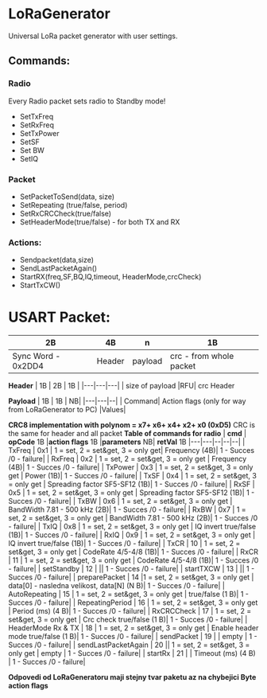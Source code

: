 # LoRaGenerator
Universal  LoRa packet generator with user settings.

## Commands:
### Radio
Every Radio packet sets radio to Standby mode!
- SetTxFreq
- SetRxFreq
- SetTxPower
- SetSF
- Set BW
- SetIQ
### Packet
- SetPacketToSend(data, size)
- SetRepeating (true/false, period)
- SetRxCRCCheck(true/false)
- SetHeaderMode(true/false) - for both TX and RX

### Actions:
- Sendpacket(data,size)
- SendLastPacketAgain()
- StartRX(freq,SF,BQ,IQ,timeout, HeaderMode,crcCheck)
- StartTxCW()


# USART Packet:

| 2B  |  4B  |  n |  1B |
|---|---|---|---|
| Sync Word  - 0x2DD4  |Header|  payload |  crc - from whole packet |

**Header**
| 1B  |  2B | 1B  | 
|---|---|---|
| size of payload  |RFU| crc Header  

**Payload**
| 1B  | 1B   | NB|
|---|---|--|
| Command| Action flags (only for way from LoRaGenerator to PC)  |Values|   

**CRC8 implementation with polynom = x7+ x6+ x4+ x2+ x0 (0xD5)**
CRC is the same for header and all packet
**Table of commands for radio**
| **cmd**  | **opCode** 1B  |**action flags** 1B |**parameters** NB|  **retVal** 1B
|---|---|--|--|--|
| TxFreq  | 0x1  | 1 = set, 2 = set&get, 3 = only get| Frequency (4B)| 1 - Succes /0 - failure|
| RxFreq  | 0x2  | 1 = set, 2 = set&get, 3 = only get |  Frequency (4B)| 1 - Succes /0 - failure|
| TxPower  | 0x3  |  1 = set, 2 = set&get, 3 = only get | Power (1B)| 1 - Succes /0 - failure|
| TxSF  | 0x4  | 1 = set, 2 = set&get, 3 = only get | Spreading factor SF5-SF12 (1B)| 1 - Succes /0 - failure|
| RxSF  | 0x5  | 1 = set, 2 = set&get, 3 = only get | Spreading factor SF5-SF12 (1B)| 1 - Succes /0 - failure|
| TxBW  | 0x6  | 1 = set, 2 = set&get, 3 = only get |  BandWidth 7.81 - 500 kHz (2B)| 1 - Succes /0 - failure|
| RxBW  | 0x7  | 1 = set, 2 = set&get, 3 = only get |  BandWidth 7.81 - 500 kHz (2B)| 1 - Succes /0 - failure|
| TxIQ  | 0x8  | 1 = set, 2 = set&get, 3 = only get |  IQ invert true/false (1B)| 1 - Succes /0 - failure|
| RxIQ  | 0x9  | 1 = set, 2 = set&get, 3 = only get |  IQ invert true/false (1B)| 1 - Succes /0 - failure|
| TxCR  | 10  | 1 = set, 2 = set&get, 3 = only get |  CodeRate 4/5-4/8 (1B)| 1 - Succes /0 - failure|
| RxCR  | 11  | 1 = set, 2 = set&get, 3 = only get |  CodeRate 4/5-4/8 (1B)| 1 - Succes /0 - failure|
| setStandby  | 12  |  || 1 - Succes /0 - failure|
| startTXCW  | 13  |  || 1 - Succes /0 - failure|
| preparePacket  | 14  |1 = set, 2 = set&get, 3 = only get | data[0] - nasledna velikost,  data[N] (N B)| 1 - Succes /0 - failure|
| AutoRepeating  | 15  | 1 = set, 2 = set&get, 3 = only get |  true/false (1 B)| 1 - Succes /0 - failure|
| RepeatingPeriod  | 16  | 1 = set, 2 = set&get, 3 = only get |  Period (ms) (4 B)| 1 - Succes /0 - failure|
| RxCRCCheck  | 17  | 1 = set, 2 = set&get, 3 = only get |  Crc check true/false (1 B)| 1 - Succes /0 - failure|
| HeaderMode Rx & TX | 18  | 1 = set, 2 = set&get, 3 = only get |   Enable header mode true/false (1 B)| 1 - Succes /0 - failure|
| sendPacket  | 19 |  |  empty | 1 - Succes /0 - failure|
| sendLastPacketAgain  | 20  || 1 = set, 2 = set&get, 3 = only get |  empty | 1 - Succes /0 - failure|
| startRx  | 21  |  |  Timeout (ms) (4 B) | 1 - Succes /0 - failure|

**Odpovedi od LoRaGeneratoru maji stejny tvar paketu az na chybejici Byte action flags**


